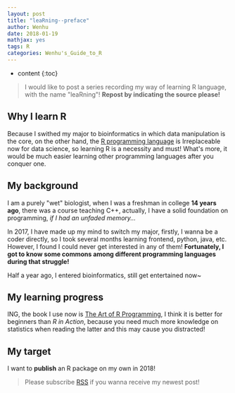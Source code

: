 ```yaml
---
layout: post
title: "leaRning--preface"
author: Wenhu
date: 2018-01-19
mathjax: yes
tags: R
categories: Wenhu's_Guide_to_R
---
```


* content
{:toc}

> I would like to post a series recording my way of learning R language, with the name "leaRning"! **Repost by indicating the source please!**

## Why I learn R

Because I swithed my major to bioinformatics in which data manipulation is the core, on the other hand, the [R programming language](https://cran.r-project.org/) is Irreplaceable now for data science, so learning R is a necessity and must! What's more, it would be much easier learning other programming languages after you conquer one.




## My background

I am a purely "wet" biologist, when I was a freshman in college **14 years ago**, there was a course teaching C++, actually, I have a solid foundation on programming, *if I had an unfaded memory...*

In 2017, I have made up my mind to switch my major, firstly, I wanna be a coder directly, so I took several months learning frontend, python, java, etc. However, I found I could never get interested in any of them! **Fortunately, I got to know some commons among different programming languages during that struggle!**

Half a year ago, I entered bioinformatics, still get entertained now~

## My learning progress

ING, the book I use now is [The Art of R Programming](http://diytranscriptomics.com/Reading/files/The%20Art%20of%20R%20Programming.pdf), I think it is better for beginners than *R in Action*, because you need much more knowledge on statistics when reading the latter and this may cause you distracted!

## My target

I want to **publish** an R package on my own in 2018!

> Please subscribe [RSS](http://bioinfostar.com/feed.xml) if you wanna receive my newest post! 
